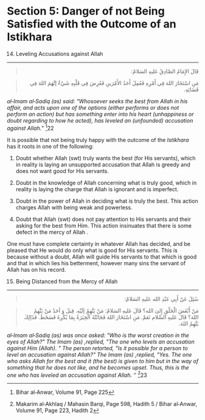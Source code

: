 Section 5: Danger of not Being Satisfied with the Outcome of an Istikhara
=========================================================================

14) Leveling Accusations against Allah
--------------------------------------

<blockquote dir="rtl">
  <p>
قَالَ الإِمَامُ الصَّادِقُ عَليهِ السَلامْ:
  </p>
</blockquote>

<blockquote dir="rtl">
  <p>
مَنِ اسْتَخَارَ اللهَ فِي أَمْرِهِ فَعُمِلَ أَحَدُ الأَمْرَينِ
فَعُرِضَ فِي قَلْبِهِ شَيْءٌ إتَّهَمَ اللهَ فِي قَضَائِهِ.
  </p>
</blockquote>

*al‑Imam al‑Sadiq (as) said: "Whosoever seeks the best from Allah in his
affair, and acts upon one of the options (either performs or does not
perform an action) but has something enter into his heart (unhappiness
or doubt regarding to how he acted), has leveled an (unfounded)
accusation against Allah.*" [^1]22

It is possible that not being truly happy with the outcome of the
*Istikhara* has it roots in one of the following:

1. Doubt whether Allah (swt) truly wants the best (for His servants),
which in reality is laying an unsupported accusation that Allah is
greedy and does not want good for His servants.

2. Doubt in the knowledge of Allah concerning what is truly good, which
in reality is laying the charge that Allah is ignorant and is imperfect.

3. Doubt in the power of Allah in deciding what is truly the best. This
action charges Allah with being weak and powerless.

4. Doubt that Allah (swt) does not pay attention to His servants and
their asking for the best from Him. This action insinuates that there is
some defect in the mercy of Allah .

One must have complete certainty in whatever Allah has decided, and be
pleased that He would do only what is good for His servants. This is
because without a doubt, Allah will guide His servants to that which is
good and that in which lies his betterment, however many sins the
servant of Allah has on his record.

15) Being Distanced from the Mercy of Allah
-------------------------------------------

<blockquote dir="rtl">
  <p>
سُئِلَ عَنْ أَبِي عَبْدِ الله عَليهِ السَلامْ:
  </p>
</blockquote>

<blockquote dir="rtl">
  <p>
مَنْ أَبْغَضَ الْخَلْقِ إِلىَ الله؟ قَالَ عَليهِ السَلامْ: مَنْ
يَتَّهِمُ إلَيْهِ. قِيلَ وَ أحَدٌ مَنْ يَتَّهِمُ اللهَ؟ قَالَ عَليهِ
السَّلام نَعَمْ. مَنِ اسْتَخَارَ اللهَ فَجَائَتْهُ الْخِيَرَةُ بِمَا
يُكْرِهُ فَسَخَطَ. فَذَاِلِكَ يَتَّهِمُ اللهَ.
  </p>
</blockquote>

*al‑Imam al‑Sadiq (as) was once asked: "Who is the worst creation in the
eyes of Allah?" The Imam (as) ,replied, "The one who levels an
accusation against Him (Allah). " The person retorted, "Is it possible
for a person to level an accusation against Allah?" The Imam (as)
,replied, "Yes. The one who asks Allah for the best and it (the best) is
given to him but in the way of something that he does not like, and he
becomes upset. Thus, this is the one who has leveled an accusation
against Allah.* ‘’ [^2]23

[^1]: Bihar al‑Anwar, Volume 91, Page 225

[^2]: Makarim al‑Akhlaq / Mahasin Barqi, Page 598, Hadith 5 / Bihar
al‑Anwar, Volume 91, Page 223, Hadith 2



